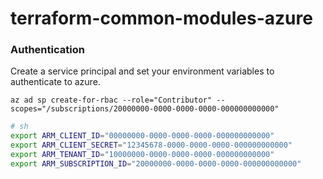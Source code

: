 # terraform-common-modules-azure

### Authentication
Create a service principal and set your environment variables to authenticate to azure.

`az ad sp create-for-rbac --role="Contributor" --scopes="/subscriptions/20000000-0000-0000-0000-000000000000"`

```bash
# sh
export ARM_CLIENT_ID="00000000-0000-0000-0000-000000000000"
export ARM_CLIENT_SECRET="12345678-0000-0000-0000-000000000000"
export ARM_TENANT_ID="10000000-0000-0000-0000-000000000000"
export ARM_SUBSCRIPTION_ID="20000000-0000-0000-0000-000000000000"
```